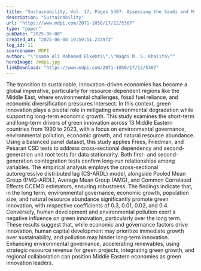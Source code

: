 ```yaml
---
title: "Sustainability, Vol. 17, Pages 5307: Assessing the Saudi and Middle East Green Initiatives: The Role of Environmental Governance, Renewable Energy Transition, and Innovation in Achieving a Regional Green Future"
description: "Sustainability"
url: "https://www.mdpi.com/2071-1050/17/12/5307"
type: "paper"
pubDate: "2025-06-08"
created_at: "2025-06-08 10:59:51.233973"
log_id: 11
sourcename: MDPI
author: "\"Osama Ali Mohamed Elkebti\",\"Wagdi M. S. Khalifa\""
heroImage: /mdpi.jpg
linkDownload: "https://www.mdpi.com/2071-1050/17/12/5307"
---
```


The transition to sustainable, innovation-driven economies has become a global imperative, particularly for resource-dependent regions like the Middle East, where environmental challenges, fossil fuel reliance, and economic diversification pressures intersect. In this context, green innovation plays a pivotal role in mitigating environmental degradation while supporting long-term economic growth. This study examines the short-term and long-term drivers of green innovation across 13 Middle Eastern countries from 1990 to 2023, with a focus on environmental governance, environmental pollution, economic growth, and natural resource abundance. Using a balanced panel dataset, this study applies Frees, Friedman, and Pesaran CSD tests to address cross-sectional dependency and second-generation unit root tests for data stationarity. Both first- and second-generation cointegration tests confirm long-run relationships among variables. The empirical analysis employs the cross-sectional autoregressive distributed lag (CS-ARDL) model, alongside Pooled Mean Group (PMG-ARDL), Average Mean Group (AMG), and Common Correlated Effects CCEMG estimators, ensuring robustness. The findings indicate that, in the long term, environmental governance, economic growth, population size, and natural resource abundance significantly promote green innovation, with respective coefficients of 0.3, 0.01, 0.02, and 0.4. Conversely, human development and environmental pollution exert a negative influence on green innovation, particularly over the long term. These results suggest that, while economic and governance factors drive innovation, human capital development may prioritize immediate growth over sustainability, and pollution may hinder long-term innovation. Enhancing environmental governance, accelerating renewables, using strategic resource revenue for green projects, integrating green growth, and regional collaboration can position Middle Eastern economies as green innovation leaders.

